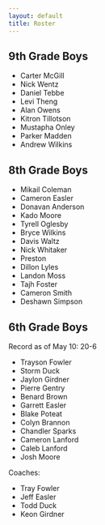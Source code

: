 ```yaml
---
layout: default
title: Roster
---
```

9th Grade Boys
--------------

- Carter McGill
- Nick Wentz
- Daniel Tebbe
- Levi Theng
- Alan Owens
- Kitron Tillotson
- Mustapha Onley
- Parker Madden
- Andrew Wilkins

8th Grade Boys
--------------

- Mikail Coleman
- Cameron Easler
- Donavan Anderson
- Kado Moore
- Tyrell Oglesby
- Bryce Wilkins
- Davis Waltz
- Nick Whitaker
- Preston
- Dillon Lyles
- Landon Moss
- Tajh Foster
- Cameron Smith
- Deshawn Simpson

6th Grade Boys
--------------

Record as of May 10\: 20-6

- Trayson Fowler
- Storm Duck
- Jaylon Girdner
- Pierre Gentry
- Benard Brown
- Garrett Easler
- Blake Poteat
- Colyn Brannon
- Chandler Sparks
- Cameron Lanford
- Caleb Lanford
- Josh Moore

Coaches:

- Tray Fowler
- Jeff Easler
- Todd Duck
- Keon Girdner
